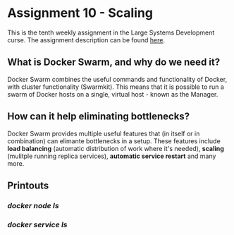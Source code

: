 # Assignment 10 - Scaling

This is the tenth weekly assignment in the Large Systems Development curse. The assignment description can be found [here](https://cphbusiness.mrooms.net/mod/assign/view.php?id=52923).

## What is Docker Swarm, and why do we need it?

Docker Swarm combines the useful commands and functionality of Docker, with cluster functionality (Swarmkit). This means that it is possible to run a swarm of Docker hosts on a single, virtual host - known as the Manager. 

## How can it help eliminating bottlenecks?

Docker Swarm provides multiple useful features that (in itself or in combination) can elimante bottlenecks in a setup. These features include **load balancing** (automatic distribution of work where it's needed), **scaling** (mulitple running replica services), **automatic service restart** and many more. 

## Printouts 

### *docker node ls*

### *docker service ls*
